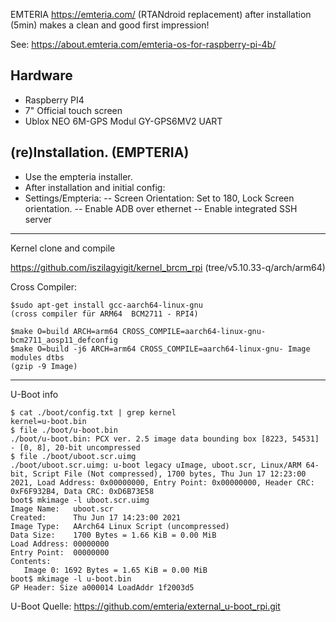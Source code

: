 EMTERIA https://emteria.com/ 
(RTANdroid replacement) after installation (5min) 
makes a clean and good first impression!

See: https://about.emteria.com/emteria-os-for-raspberry-pi-4b/

## Hardware

- Raspberry PI4 
- 7" Official touch screen
- Ublox NEO 6M-GPS Modul GY-GPS6MV2 UART

## (re)Installation. (EMPTERIA)
 - Use the empteria installer.
 - After installation and initial config:
 - Settings/Empteria: 
 -- Screen Orientation: Set to 180, Lock Screen orientation.
 -- Enable ADB over ethernet
 -- Enable integrated SSH server

------------------------------------

Kernel clone and compile

https://github.com/iszilagyigit/kernel_brcm_rpi  (tree/v5.10.33-q/arch/arm64)

Cross Compiler:
```
$sudo apt-get install gcc-aarch64-linux-gnu
(cross compiler für ARM64  BCM2711 - RPI4) 
```

```
$make O=build ARCH=arm64 CROSS_COMPILE=aarch64-linux-gnu- bcm2711_aosp11_defconfig
$make O=build -j6 ARCH=arm64 CROSS_COMPILE=aarch64-linux-gnu- Image modules dtbs
(gzip -9 Image)
```
---------------------------------------
U-Boot info

```
$ cat ./boot/config.txt | grep kernel
kernel=u-boot.bin
$ file ./boot/u-boot.bin
./boot/u-boot.bin: PCX ver. 2.5 image data bounding box [8223, 54531] - [0, 8], 20-bit uncompressed
$ file ./boot/uboot.scr.uimg
./boot/uboot.scr.uimg: u-boot legacy uImage, uboot.scr, Linux/ARM 64-bit, Script File (Not compressed), 1700 bytes, Thu Jun 17 12:23:00 2021, Load Address: 0x00000000, Entry Point: 0x00000000, Header CRC: 0xF6F932B4, Data CRC: 0xD6B73E58
boot$ mkimage -l uboot.scr.uimg
Image Name:   uboot.scr
Created:      Thu Jun 17 14:23:00 2021
Image Type:   AArch64 Linux Script (uncompressed)
Data Size:    1700 Bytes = 1.66 KiB = 0.00 MiB
Load Address: 00000000
Entry Point:  00000000
Contents:
   Image 0: 1692 Bytes = 1.65 KiB = 0.00 MiB
boot$ mkimage -l u-boot.bin
GP Header: Size a000014 LoadAddr 1f2003d5
```
U-Boot Quelle: https://github.com/emteria/external_u-boot_rpi.git



